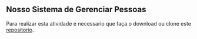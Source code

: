 ## Nosso Sistema de Gerenciar Pessoas

Para realizar esta atividade é necessario que faça o download ou clone este [repositorio](https://github.com/zup-academy/gerenciador-de-pessoas). 

